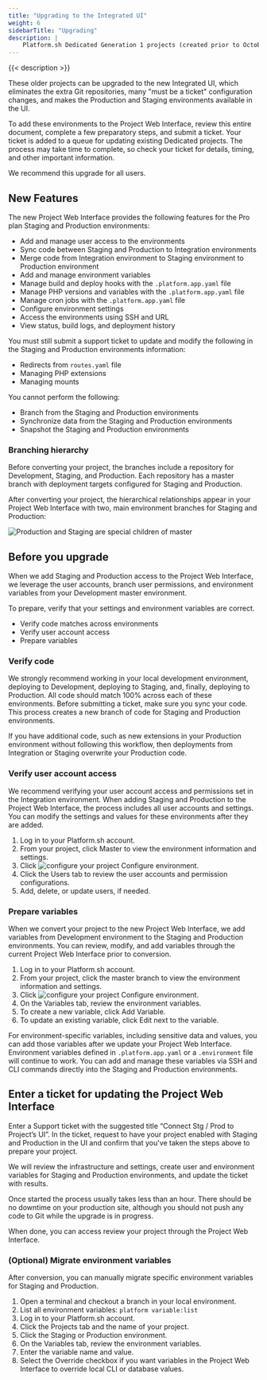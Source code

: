```yaml
---
title: "Upgrading to the Integrated UI"
weight: 6
sidebarTitle: "Upgrading"
description: |
    Platform.sh Dedicated Generation 1 projects (created prior to October 2017) used a separate Git repository for Production and Staging.  That also necessitated running most configuration changes through a ticket, and maintaining separate SSH credentials for each environment.
---
```


{{< description >}}

These older projects can be upgraded to the new Integrated UI, which eliminates the extra Git repositories, many "must be a ticket" configuration changes, and makes the Production and Staging environments available in the UI.

To add these environments to the Project Web Interface, review this entire document, complete a few preparatory steps, and submit a ticket. Your ticket is added to a queue for updating existing Dedicated projects.  The process may take time to complete, so check your ticket for details, timing, and other important information.

We recommend this upgrade for all users.

## New Features

The new Project Web Interface provides the following features for the Pro plan Staging and Production environments:

* Add and manage user access to the environments
* Sync code between Staging and Production to Integration environments
* Merge code from Integration environment to Staging environment to Production environment
* Add and manage environment variables
* Manage build and deploy hooks with the `.platform.app.yaml` file
* Manage PHP versions and variables with the `.platform.app.yaml` file
* Manage cron jobs with the `.platform.app.yaml` file
* Configure environment settings
* Access the environments using SSH and URL
* View status, build logs, and deployment history

You must still submit a support ticket to update and modify the following in the Staging and Production environments information:

* Redirects from `routes.yaml` file
* Managing PHP extensions
* Managing mounts

You cannot perform the following:

* Branch from the Staging and Production environments
* Synchronize data from the Staging and Production environments
* Snapshot the Staging and Production environments

### Branching hierarchy

Before converting your project, the branches include a repository for Development, Staging, and Production. Each repository has a master branch with deployment targets configured for Staging and Production.

After converting your project, the hierarchical relationships appear in your Project Web Interface with two, main environment branches for Staging and Production:

![Production and Staging are special children of master](/images/dedicated/wings-branches.png "0.3")

## Before you upgrade

When we add Staging and Production access to the Project Web Interface, we leverage the user accounts, branch user permissions, and environment variables from your Development master environment.

To prepare, verify that your settings and environment variables are correct.

* Verify code matches across environments
* Verify user account access
* Prepare variables

### Verify code

We strongly recommend working in your local development environment, deploying to Development, deploying to Staging, and, finally, deploying to Production. All code should match 100% across each of these environments. Before submitting a ticket, make sure you sync your code. This process creates a new branch of code for Staging and Production environments.

If you have additional code, such as new extensions in your Production environment without following this workflow, then deployments from Integration or Staging overwrite your Production code.

### Verify user account access

We recommend verifying your user account access and permissions set in the Integration environment. When adding Staging and Production to the Project Web Interface, the process includes all user accounts and settings. You can modify the settings and values for these environments after they are added.

1. Log in to your Platform.sh account.
2. From your project, click Master to view the environment information and settings.
3. Click ![configure your project](/images/dedicated/edit-project-gear.png "0.01-inline") Configure environment.
4. Click the Users tab to review the user accounts and permission configurations.
5. Add, delete, or update users, if needed.

### Prepare variables

When we convert your project to the new Project Web Interface, we add variables from Development environment to the Staging and Production environments. You can review, modify, and add variables through the current Project Web Interface prior to conversion.

1. Log in to your Platform.sh account.
2. From your project, click the master branch to view the environment information and settings.
3. Click ![configure your project](/images/dedicated/edit-project-gear.png "0.01-inline") Configure environment.
4. On the Variables tab, review the environment variables.
5. To create a new variable, click Add Variable.
6. To update an existing variable, click Edit next to the variable.

For environment-specific variables, including sensitive data and values, you can add those variables after we update your Project Web Interface. Environment variables defined in `.platform.app.yaml` or a `.environment` file will continue to work. You can add and manage these variables via SSH and CLI commands directly into the Staging and Production environments.

## Enter a ticket for updating the Project Web Interface

Enter a Support ticket with the suggested title “Connect Stg / Prod to Project’s UI”. In the ticket, request to have your project enabled with Staging and Production in the UI and confirm that you've taken the steps above to prepare your project.

We will review the infrastructure and settings, create user and environment variables for Staging and Production environments, and update the ticket with results.

Once started the process usually takes less than an hour.  There should be no downtime on your production site, although you should not push any code to Git while the upgrade is in progress.

When done, you can access review your project through the Project Web Interface.

### (Optional) Migrate environment variables

After conversion, you can manually migrate specific environment variables for Staging and Production.

1. Open a terminal and checkout a branch in your local environment.
2. List all environment variables: `platform variable:list`
3. Log in to your Platform.sh account.
4. Click the Projects tab and the name of your project.
5. Click the Staging or Production environment.
6. On the Variables tab, review the environment variables.
7. Enter the variable name and value.
8. Select the Override checkbox if you want variables in the Project Web Interface to override local CLI or database values.
